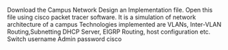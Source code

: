 Download the Campus Network Design an Implementation file.
Open this file using cisco packet tracer software.
It is a simulation of network architecture of a campus
Technologies implemented are VLANs, Inter-VLAN Routing,Subnetting
DHCP Server, EIGRP Routing, host configuration etc.
Switch username Admin password cisco
